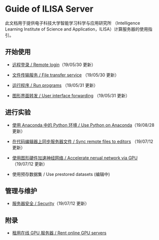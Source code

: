 # Guide of ILISA Server

此文档用于提供电子科技大学智能学习科学与应用研究所 （Intelligence Learning Institute of Science and Application，ILISA）计算服务器的使用指引。

## 开始使用

* [远程登录 / Remote login](./contents/远程登录.md)（19/05/30 更新）

* [文件传输服务 / File transfer service](./contents/文件传输服务.md) （19/05/30 更新）

* [运行程序 / Run programs](./contents/运行程序.md) （19/05/31 更新）

* [图形界面转发 / User interface forwarding](./contents/图形界面转发.md) （19/05/31 更新）
  

## 进行实验

* [使用 Anaconda 中的 Python 环境 / Use Python on Anaconda](./contents/use_anaconda.md)（19/08/28 更新）

* [在代码编辑器上同步服务器文件 / Sync remote files to editors](./contents/sync_files.md) （19/07/12 更新）

* [使用图形硬件加速神经网络 / Accelerate nerual network via GPU](./contents/use_gpu.md)（19/07/12 更新）

* 使用预存数据集 / Use prestored datasets (编辑中)


## 管理与维护

* [服务器安全 / Security](./contents/security.md)（19/07/12 更新）

## 附录

* [租用在线 GPU 服务器 / Rent online GPU servers](./contents/rent_online_gpu.md)